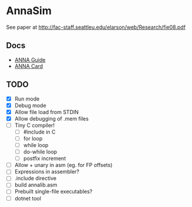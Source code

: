 # AnnaSim

See paper at http://fac-staff.seattleu.edu/elarson/web/Research/fie08.pdf

## Docs

* [ANNA Guide](docs/ANNA_Guide.pdf)
* [ANNA Card](docs/ANNA_Card.pdf)

## TODO

- [X] Run mode
- [X] Debug mode
- [X] Allow file load from STDIN
- [X] Allow debugging of .mem files
- [ ] Tiny C compiler!
    - [ ] #include in C
    - [ ] for loop
    - [ ] while loop
    - [ ] do-while loop
    - [ ] postfix increment
- [ ] Allow + unary in asm (eg. for FP offsets)
- [ ] Expressions in assembler?
- [ ] .include directive
- [ ] build annalib.asm
- [ ] Prebuilt single-file executables?
- [ ] dotnet tool
